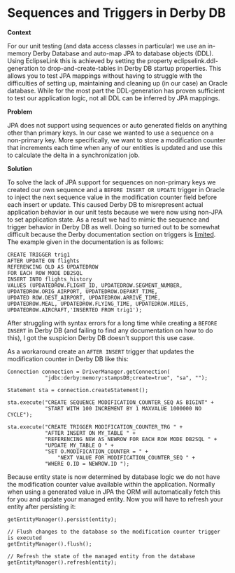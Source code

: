 # Sequences and Triggers in Derby DB

**Context**

For our unit testing (and data access classes in particular) we use an in-memory Derby Database and auto-map JPA to database objects (DDL). Using EclipseLink this is achieved by setting the property eclipselink.ddl-generation to drop-and-create-tables in Derby DB startup properties. This allows you to test JPA mappings without having to struggle with the difficulties of setting up, maintaining and cleaning up (in our case) an Oracle database. While for the most part the DDL-generation has proven sufficient to test our application logic, not all DDL can be inferred by JPA mappings.

**Problem**

JPA does not support using sequences or auto generated fields on anything other than primary keys.  In our case we wanted to use a sequence on a non-primary key. More specifically, we want to store a modification counter that increments each time when any of our entities is updated and use this to calculate the delta in a synchronization job.

**Solution**

To solve the lack of JPA support for sequences on non-primary keys we created our own sequence and a `BEFORE INSERT OR UPDATE` trigger in Oracle to inject the next sequence value in the modification counter field before each insert or update. This caused Derby DB to misrepresent actual application behavior in our unit tests because we were now using non-JPA to set application state. As a result we had to mimic the sequence and trigger behavior in Derby DB as well. Doing so turned out to be somewhat difficult because the Derby documentation section on triggers is [limited](https://db.apache.org/derby/docs/10.3/devguide/cdevspecial27163.html). The example given in the documentation is as follows:

    CREATE TRIGGER trig1 
    AFTER UPDATE ON flights 
    REFERENCING OLD AS UPDATEDROW 
    FOR EACH ROW MODE DB2SQL 
    INSERT INTO flights_history 
    VALUES (UPDATEDROW.FLIGHT_ID, UPDATEDROW.SEGMENT_NUMBER,
    UPDATEDROW.ORIG_AIRPORT, UPDATEDROW.DEPART_TIME,
    UPDATED ROW.DEST_AIRPORT, UPDATEDROW.ARRIVE_TIME,
    UPDATEDROW.MEAL, UPDATEDROW.FLYING_TIME, UPDATEDROW.MILES,
    UPDATEDROW.AIRCRAFT,'INSERTED FROM trig1');

After struggling with syntax errors for a long time while creating a `BEFORE INSERT` in Derby DB (and failing to find any documentation on how to do this), I got the suspicion Derby DB doesn't support this use case.

As a workaround create an `AFTER INSERT` trigger that updates the modification counter in Derby DB like this:

    Connection connection = DriverManager.getConnection(
                "jdbc:derby:memory:stampsDB;create=true", "sa", "");
                
    Statement sta = connection.createStatement();
    
    sta.execute("CREATE SEQUENCE MODIFICATION_COUNTER_SEQ AS BIGINT" +
                "START WITH 100 INCREMENT BY 1 MAXVALUE 1000000 NO CYCLE");
                
    sta.execute("CREATE TRIGGER MODIFICATION_COUNTER_TRG " +
                "AFTER INSERT ON MY_TABLE " +
                "REFERENCING NEW AS NEWROW FOR EACH ROW MODE DB2SQL " +
                "UPDATE MY_TABLE O " +
                "SET O.MODIFICATION_COUNTER = " +
                    "NEXT VALUE FOR MODIFICATION_COUNTER_SEQ " +
                "WHERE O.ID = NEWROW.ID ");

Because entity state is now determined by database logic we do not have the modification counter value available within the application. Normally when using a generated value in JPA the ORM will automatically fetch this for you and update your managed entity. Now you will have to refresh your entity after persisting it:

    getEntityManager().persist(entity);

    // Flush changes to the database so the modification counter trigger is executed
    getEntityManager().flush(); 

    // Refresh the state of the managed entity from the database
    getEntityManager().refresh(entity); 
